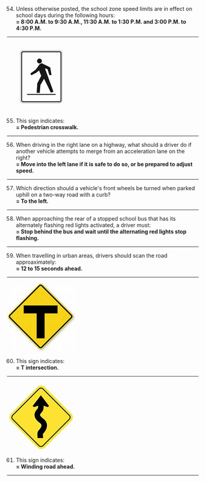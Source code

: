 54. Unless otherwise posted, the school zone speed limits are in effect on school days during the following hours:  
    **= 8:00 A.M. to 9:30 A.M., 11:30 A.M. to 1:30 P.M. and 3:00 P.M. to 4:30 P.M.**
---
![Pedestrian crosswalk](https://github.com/tamunoWoks/drivers_assessment/blob/main/images/pedestrian_crossway.jfif)  

55. This sign indicates:  
    **= Pedestrian crosswalk.**
---
56. When driving in the right lane on a highway, what should a driver do if another vehicle attempts to merge from an acceleration lane on the right?  
    **= Move into the left lane if it is safe to do so, or be prepared to adjust speed.**
---
57. Which direction should a vehicle's front wheels be turned when parked uphill on a two-way road with a curb?  
    **= To the left.**
---
58. When approaching the rear of a stopped school bus that has its alternately flashing red lights activated, a driver must:  
    **= Stop behind the bus and wait until the alternating red lights stop flashing.**
---
59. When travelling in urban areas, drivers should scan the road approaximately:    
    **= 12 to 15 seconds ahead.**  
---
![T intersection](https://github.com/tamunoWoks/drivers_assessment/blob/main/images/T_intersection.jfif)

60. This sign indicates:  
    **= T intersection.**
---
![Winding road](https://github.com/tamunoWoks/drivers_assessment/blob/main/images/winding_road_ahead.jfif)

61. This sign indicates:  
    **= Winding road ahead.**
---
